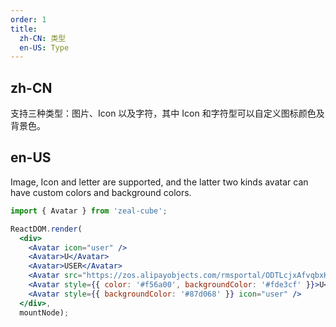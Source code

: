 ```yaml
---
order: 1
title:
  zh-CN: 类型
  en-US: Type
---
```


## zh-CN

支持三种类型：图片、Icon 以及字符，其中 Icon 和字符型可以自定义图标颜色及背景色。

## en-US

Image, Icon and letter are supported, and the latter two kinds avatar can have custom colors and background colors.

````jsx
import { Avatar } from 'zeal-cube';

ReactDOM.render(
  <div>
    <Avatar icon="user" />
    <Avatar>U</Avatar>
    <Avatar>USER</Avatar>
    <Avatar src="https://zos.alipayobjects.com/rmsportal/ODTLcjxAfvqbxHnVXCYX.png" />
    <Avatar style={{ color: '#f56a00', backgroundColor: '#fde3cf' }}>U</Avatar>
    <Avatar style={{ backgroundColor: '#87d068' }} icon="user" />
  </div>,
  mountNode);
````

<style>
#components-avatar-demo-type .ant-avatar {
  margin-top: 16px;
  margin-right: 16px;
}
</style>
